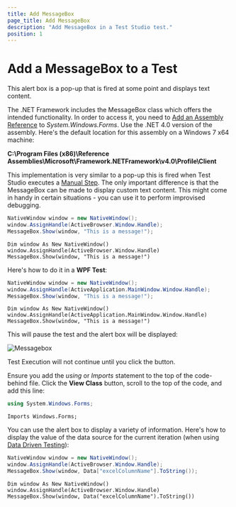 ```yaml
---
title: Add MessageBox
page_title: Add MessageBox
description: "Add MessageBox in a Test Studio test."
position: 1
---
```

# Add a MessageBox to a Test

This alert box is a pop-up that is fired at some point and displays text content.

The .NET Framework includes the MessageBox class which offers the intended functionality. In order to access it, you need to <a href="/advanced-topics/coded-steps/add-assembly-reference" target="_blank">Add an Assembly Reference</a> to *System.Windows.Forms*. Use the .NET 4.0 version of the assembly. Here's the default location for this assembly on a Windows 7 x64 machine:

**C:\Program Files (x86)\Reference Assemblies\Microsoft\Framework\.NETFramework\v4.0\Profile\Client**

This implementation is very similar to a pop-up this is fired when Test Studio executes a <a href="/features/custom-steps/manual-step" target="_blank">Manual Step</a>. The only important difference is that the MessageBox can be made to display custom text content. This might come in handy in certain situations - you can use it to perform improvised debugging.

```C#
NativeWindow window = new NativeWindow();
window.AssignHandle(ActiveBrowser.Window.Handle);
MessageBox.Show(window, "This is a message!");
```
```VB
Dim window As New NativeWindow()
window.AssignHandle(ActiveBrowser.Window.Handle)
MessageBox.Show(window, "This is a message!")
```

Here's how to do it in a **WPF Test**:


```C#
NativeWindow window = new NativeWindow();
window.AssignHandle(ActiveApplication.MainWindow.Window.Handle);
MessageBox.Show(window, "This is a message!");
```
```VB
Dim window As New NativeWindow()
window.AssignHandle(ActiveApplication.MainWindow.Window.Handle)
MessageBox.Show(window, "This is a message!")
```


This will pause the test and the alert box will be displayed:

![Messagebox][1]

Test Execution will not continue until you click the button.

Ensure you add the *using* or *Imports* statement to the top of the code-behind file. Click the **View Class** button, scroll to the top of the code, and add this line:

```C#
using System.Windows.Forms;
```
```VB
Imports Windows.Forms;
```

You can use the alert box to display a variety of information. Here's how to display the value of the data source for the current iteration (when using <a href="/features/data-driven-testing/Overview" target="_blank">Data Driven Testing</a>):

```C#
NativeWindow window = new NativeWindow();
window.AssignHandle(ActiveBrowser.Window.Handle);
MessageBox.Show(window, Data["excelColumnName"].ToString());
```
```VB
Dim window As New NativeWindow()
window.AssignHandle(ActiveBrowser.Window.Handle)
MessageBox.Show(window, Data("excelColumnName").ToString())
```

[1]: /img/advanced-topics/coded-samples/general/add-message-box/fig1.png
